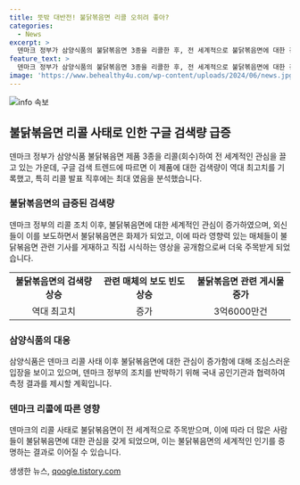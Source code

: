 ```yaml
---
title: 뜻밖 대반전! 불닭볶음면 리콜 오히려 좋아?
categories:
  - News
excerpt: >
  덴마크 정부가 삼양식품의 불닭볶음면 3종을 리콜한 후, 전 세계적으로 불닭볶음면에 대한 검색량이 급증하며 관심을 끌고 있다. 덴마크의 리콜 조치로 외신들이 보도하고, 불닭볶음면은 화제가 되었으며, 삼양식품은 관련된 논란에 대해 반박하고 있다. 이에 대한 반응을 삼양식품이 주목하고 있지만, 상황은 아직 끝나지 않았다는 입장이다. 삼양식품은 국내 공인기관과 협력하여 정확한 캡사이신양을 측정하기로 했다. (총 147자)
feature_text: >
  덴마크 정부가 삼양식품의 불닭볶음면 3종을 리콜한 후, 전 세계적으로 불닭볶음면에 대한 검색량이 급증하며 관심을 끌고 있다. 덴마크의 리콜 조치로 외신들이 보도하고, 불닭볶음면은 화제가 되었으며, 삼양식품은 관련된 논란에 대해 반박하고 있다. 이에 대한 반응을 삼양식품이 주목하고 있지만, 상황은 아직 끝나지 않았다는 입장이다. 삼양식품은 국내 공인기관과 협력하여 정확한 캡사이신양을 측정하기로 했다. (총 147자)
image: 'https://www.behealthy4u.com/wp-content/uploads/2024/06/news.jpg'
---
```


<p><img src="https://www.behealthy4u.com/wp-content/uploads/2024/06/news.jpg" alt="info 속보" /></p>

<h2 data-ke-size="size26">불닭볶음면 리콜 사태로 인한 구글 검색량 급증</h2>

<p data-ke-size="size16">덴마크 정부가 삼양식품 불닭볶음면 제품 3종을 리콜(회수)하여 전 세계적인 관심을 끌고 있는 가운데, 구글 검색 트렌드에 따르면 이 제품에 대한 검색량이 역대 최고치를 기록했고, 특히 리콜 발표 직후에는 최대 였음을 분석했습니다. </p>

<h3>불닭볶음면의 급증된 검색량</h3>

<p data-ke-size="size16">덴마크 정부의 리콜 조치 이후, 불닭볶음면에 대한 세계적인 관심이 증가하였으며, 외신들이 이를 보도하면서 불닭볶음면은 화제가 되었고, 이에 따라 영향력 있는 매체들이 불닭볶음면 관련 기사를 게재하고 직접 시식하는 영상을 공개함으로써 더욱 주목받게 되었습니다.</p>

<table>
    <tr>
        <td style="text-align: center; height: 17px;"><b>불닭볶음면의 검색량 상승</b></td>
        <td style="text-align: center; height: 17px;"><b>관련 매체의 보도 빈도 상승</b></td>
        <td style="text-align: center; height: 17px;"><b>불닭볶음면 관련 게시물 증가</b></td>
    </tr>
    <tr>
        <td style="text-align: center; height: 17px;">역대 최고치</td>
        <td style="text-align: center; height: 17px;">증가</td>
        <td style="text-align: center; height: 17px;">3억6000만건</td>
    </tr>
</table>

<h3>삼양식품의 대응</h3>

<p data-ke-size="size16">삼양식품은 덴마크 리콜 사태 이후 불닭볶음면에 대한 관심이 증가함에 대해 조심스러운 입장을 보이고 있으며, 덴마크 정부의 조치를 반박하기 위해 국내 공인기관과 협력하여 측정 결과를 제시할 계획입니다.</p>

<h3>덴마크 리콜에 따른 영향</h3>

<p data-ke-size="size16">덴마크의 리콜 사태로 불닭볶음면이 전 세계적으로 주목받으며, 이에 따라 더 많은 사람들이 불닭볶음면에 대한 관심을 갖게 되었으며, 이는 불닭볶음면의 세계적인 인기를 증명하는 결과로 이어질 수 있습니다.</p>
생생한 뉴스, <a href="https://qoogle.tistory.com" rel="dofollow">qoogle.tistory.com</a>


